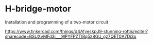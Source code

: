 # H-bridge-motor

Installation and programming of a two-motor circuit


https://www.tinkercad.com/things/d4AfveskpJ9-stunning-rottis/editel?sharecode=BSUXvMFd3i___9lPYFPZTIBq5z8GU_gz7QET0A7Dj3o
